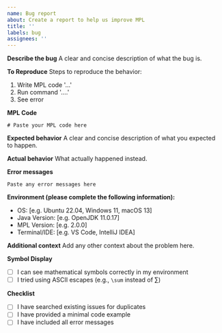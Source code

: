 ```yaml
---
name: Bug report
about: Create a report to help us improve MPL
title: ''
labels: bug
assignees: ''
---
```


**Describe the bug**
A clear and concise description of what the bug is.

**To Reproduce**
Steps to reproduce the behavior:
1. Write MPL code '...'
2. Run command '....'
3. See error

**MPL Code**
```mpl
# Paste your MPL code here
```

**Expected behavior**
A clear and concise description of what you expected to happen.

**Actual behavior**
What actually happened instead.

**Error messages**
```
Paste any error messages here
```

**Environment (please complete the following information):**
 - OS: [e.g. Ubuntu 22.04, Windows 11, macOS 13]
 - Java Version: [e.g. OpenJDK 11.0.17]
 - MPL Version: [e.g. 2.0.0]
 - Terminal/IDE: [e.g. VS Code, IntelliJ IDEA]

**Additional context**
Add any other context about the problem here.

**Symbol Display**
- [ ] I can see mathematical symbols correctly in my environment
- [ ] I tried using ASCII escapes (e.g., `\sum` instead of ∑)

**Checklist**
- [ ] I have searched existing issues for duplicates
- [ ] I have provided a minimal code example
- [ ] I have included all error messages